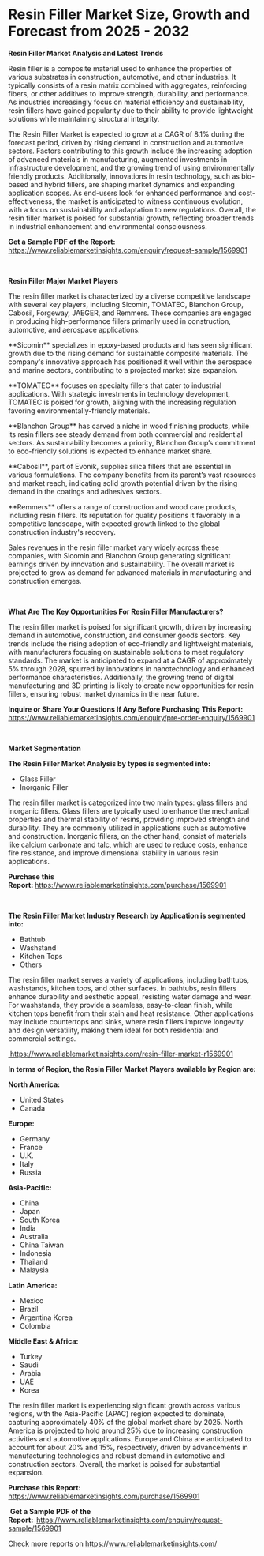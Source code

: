 <p><h1>Resin Filler Market Size, Growth and Forecast from 2025 - 2032</h1></p><p><strong>Resin Filler Market Analysis and Latest Trends</strong></p>
<p><p>Resin filler is a composite material used to enhance the properties of various substrates in construction, automotive, and other industries. It typically consists of a resin matrix combined with aggregates, reinforcing fibers, or other additives to improve strength, durability, and performance. As industries increasingly focus on material efficiency and sustainability, resin fillers have gained popularity due to their ability to provide lightweight solutions while maintaining structural integrity.</p><p>The Resin Filler Market is expected to grow at a CAGR of 8.1% during the forecast period, driven by rising demand in construction and automotive sectors. Factors contributing to this growth include the increasing adoption of advanced materials in manufacturing, augmented investments in infrastructure development, and the growing trend of using environmentally friendly products. Additionally, innovations in resin technology, such as bio-based and hybrid fillers, are shaping market dynamics and expanding application scopes. As end-users look for enhanced performance and cost-effectiveness, the market is anticipated to witness continuous evolution, with a focus on sustainability and adaptation to new regulations. Overall, the resin filler market is poised for substantial growth, reflecting broader trends in industrial enhancement and environmental consciousness.</p></p>
<p><strong>Get a Sample PDF of the Report:&nbsp;</strong> <a href="https://www.reliablemarketinsights.com/enquiry/request-sample/1569901?utm_campaign=3196&utm_medium=2&utm_source=Github&utm_content=ia&utm_term=25032025&utm_id=resin-filler">https://www.reliablemarketinsights.com/enquiry/request-sample/1569901</a></p>
<p>&nbsp;</p>
<p><strong>Resin Filler Major Market Players</strong></p>
<p><p>The resin filler market is characterized by a diverse competitive landscape with several key players, including Sicomin, TOMATEC, Blanchon Group, Cabosil, Forgeway, JAEGER, and Remmers. These companies are engaged in producing high-performance fillers primarily used in construction, automotive, and aerospace applications.</p><p>**Sicomin** specializes in epoxy-based products and has seen significant growth due to the rising demand for sustainable composite materials. The company's innovative approach has positioned it well within the aerospace and marine sectors, contributing to a projected market size expansion.</p><p>**TOMATEC** focuses on specialty fillers that cater to industrial applications. With strategic investments in technology development, TOMATEC is poised for growth, aligning with the increasing regulation favoring environmentally-friendly materials.</p><p>**Blanchon Group** has carved a niche in wood finishing products, while its resin fillers see steady demand from both commercial and residential sectors. As sustainability becomes a priority, Blanchon Group’s commitment to eco-friendly solutions is expected to enhance market share.</p><p>**Cabosil**, part of Evonik, supplies silica fillers that are essential in various formulations. The company benefits from its parent’s vast resources and market reach, indicating solid growth potential driven by the rising demand in the coatings and adhesives sectors.</p><p>**Remmers** offers a range of construction and wood care products, including resin fillers. Its reputation for quality positions it favorably in a competitive landscape, with expected growth linked to the global construction industry's recovery.</p><p>Sales revenues in the resin filler market vary widely across these companies, with Sicomin and Blanchon Group generating significant earnings driven by innovation and sustainability. The overall market is projected to grow as demand for advanced materials in manufacturing and construction emerges.</p></p>
<p>&nbsp;</p>
<p><strong>What Are The Key Opportunities For Resin Filler Manufacturers?</strong></p>
<p><p>The resin filler market is poised for significant growth, driven by increasing demand in automotive, construction, and consumer goods sectors. Key trends include the rising adoption of eco-friendly and lightweight materials, with manufacturers focusing on sustainable solutions to meet regulatory standards. The market is anticipated to expand at a CAGR of approximately 5% through 2028, spurred by innovations in nanotechnology and enhanced performance characteristics. Additionally, the growing trend of digital manufacturing and 3D printing is likely to create new opportunities for resin fillers, ensuring robust market dynamics in the near future.</p></p>
<p><strong>Inquire or Share Your Questions If Any Before Purchasing This Report:</strong> <a href="https://www.reliablemarketinsights.com/enquiry/pre-order-enquiry/1569901?utm_campaign=3196&utm_medium=2&utm_source=Github&utm_content=ia&utm_term=25032025&utm_id=resin-filler">https://www.reliablemarketinsights.com/enquiry/pre-order-enquiry/1569901</a></p>
<p>&nbsp;</p>
<p><strong>Market Segmentation</strong></p>
<p><strong>The Resin Filler Market Analysis by types is segmented into:</strong></p>
<p><ul><li>Glass Filler</li><li>Inorganic Filler</li></ul></p>
<p><p>The resin filler market is categorized into two main types: glass fillers and inorganic fillers. Glass fillers are typically used to enhance the mechanical properties and thermal stability of resins, providing improved strength and durability. They are commonly utilized in applications such as automotive and construction. Inorganic fillers, on the other hand, consist of materials like calcium carbonate and talc, which are used to reduce costs, enhance fire resistance, and improve dimensional stability in various resin applications.</p></p>
<p><strong>Purchase this Report:&nbsp;</strong><a href="https://www.reliablemarketinsights.com/purchase/1569901?utm_campaign=3196&utm_medium=2&utm_source=Github&utm_content=ia&utm_term=25032025&utm_id=resin-filler">https://www.reliablemarketinsights.com/purchase/1569901</a></p>
<p>&nbsp;</p>
<p><strong>The Resin Filler Market Industry Research by Application is segmented into:</strong></p>
<p><ul><li>Bathtub</li><li>Washstand</li><li>Kitchen Tops</li><li>Others</li></ul></p>
<p><p>The resin filler market serves a variety of applications, including bathtubs, washstands, kitchen tops, and other surfaces. In bathtubs, resin fillers enhance durability and aesthetic appeal, resisting water damage and wear. For washstands, they provide a seamless, easy-to-clean finish, while kitchen tops benefit from their stain and heat resistance. Other applications may include countertops and sinks, where resin fillers improve longevity and design versatility, making them ideal for both residential and commercial settings.</p></p>
<p><a href="https://www.reliablemarketinsights.com/resin-filler-market-r1569901?utm_campaign=3196&utm_medium=2&utm_source=Github&utm_content=ia&utm_term=25032025&utm_id=resin-filler">&nbsp;https://www.reliablemarketinsights.com/resin-filler-market-r1569901</a></p>
<p><strong>In terms of Region, the Resin Filler Market Players available by Region are:</strong></p>
<p>
    <p> <strong> North America: </strong>
        <ul>
            <li>United States</li>
            <li>Canada</li>
        </ul>
        </p> 
    <p> <strong> Europe: </strong>
        <ul>
            <li>Germany</li>
            <li>France</li>
            <li>U.K.</li>
            <li>Italy</li>
            <li>Russia</li>
        </ul>
        </p> 
    <p> <strong> Asia-Pacific: </strong>
        <ul>
            <li>China</li>
            <li>Japan</li>
            <li>South Korea</li>
            <li>India</li>
            <li>Australia</li>
            <li>China Taiwan</li>
            <li>Indonesia</li>
            <li>Thailand</li>
            <li>Malaysia</li>
        </ul>
        </p> 
    <p> <strong> Latin America: </strong>
        <ul>
            <li>Mexico</li>
            <li>Brazil</li>
            <li>Argentina Korea</li>
            <li>Colombia</li>
        </ul>
        </p> 
    <p> <strong> Middle East & Africa: </strong>
        <ul>
            <li>Turkey</li>
            <li>Saudi</li>
            <li>Arabia</li>
            <li>UAE</li>
            <li>Korea</li>
        </ul>
    </p>
    </p>
<p><p>The resin filler market is experiencing significant growth across various regions, with the Asia-Pacific (APAC) region expected to dominate, capturing approximately 40% of the global market share by 2025. North America is projected to hold around 25% due to increasing construction activities and automotive applications. Europe and China are anticipated to account for about 20% and 15%, respectively, driven by advancements in manufacturing technologies and robust demand in automotive and construction sectors. Overall, the market is poised for substantial expansion.</p></p>
<p><strong>Purchase this Report: </strong><a href="https://www.reliablemarketinsights.com/purchase/1569901?utm_campaign=3196&utm_medium=2&utm_source=Github&utm_content=ia&utm_term=25032025&utm_id=resin-filler">https://www.reliablemarketinsights.com/purchase/1569901</a></p>
<p>&nbsp;<strong>Get a Sample PDF of the Report:&nbsp;&nbsp;</strong><a href="https://www.reliablemarketinsights.com/enquiry/request-sample/1569901?utm_campaign=3196&utm_medium=2&utm_source=Github&utm_content=ia&utm_term=25032025&utm_id=resin-filler">https://www.reliablemarketinsights.com/enquiry/request-sample/1569901</a></p>
<p><strong></strong></p>
<p>Check more reports on <a href="https://www.reliablemarketinsights.com/?utm_campaign=3196&utm_medium=2&utm_source=Github&utm_content=ia&utm_term=25032025&utm_id=resin-filler">https://www.reliablemarketinsights.com/</a></p>